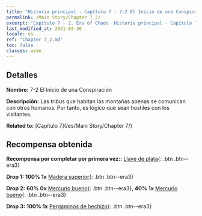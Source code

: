 ```yaml
---
title: "Historia principal - Capítulo 7 - 7-2 El Inicio de una Conspiración"
permalink: /Main Story/Chapter 7_2/
excerpt: "Capítulo 7 - 2. Era of Chaos  Historia principal - Capítulo 7_2. 7-2 El Inicio de una Conspiración"
last_modified_at: 2021-03-30
locale: es
ref: "Chapter 7_2.md"
toc: false
classes: wide
---
```


## Detalles

 **Nombre:** 7-2 El Inicio de una Conspiración

 **Descripción:** Las tribus que habitan las montañas apenas se comunican con otros humanos. Por tanto, es lógico que sean hostiles con los visitantes.

 **Related to:** [Capítulo 7](/es/Main Story/Chapter 7/)

## Recompensa obtenida

 **Recompensa por completar por primera vez::** [Llave de plata](/es/Items/con_693/){: .btn .btn--era3}

 **Drop 1:** **100% 1x** [Madera superior](/es/Items/mat_20/){: .btn .btn--era3}

 **Drop 2:** **60% 0x** [Mercurio bueno](/es/Items/mat_14/){: .btn .btn--era3}, **40% 1x** [Mercurio bueno](/es/Items/mat_14/){: .btn .btn--era3}

 **Drop 3:** **100% 1x** [Pergaminos de hechizo](/es/Items/con_694/){: .btn .btn--era3}

